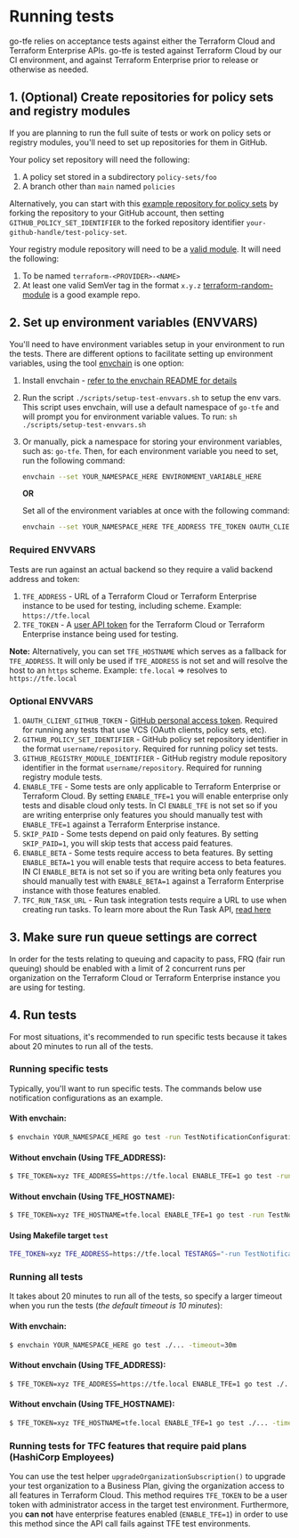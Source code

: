 # Running tests

go-tfe relies on acceptance tests against either the Terraform Cloud and Terraform Enterprise APIs. go-tfe is tested against Terraform Cloud by our CI environment, and against Terraform Enterprise prior to release or otherwise as needed.

## 1. (Optional) Create repositories for policy sets and registry modules

If you are planning to run the full suite of tests or work on policy sets or registry modules, you'll need to set up repositories for them in GitHub.

Your policy set repository will need the following:
1. A policy set stored in a subdirectory `policy-sets/foo`
1. A branch other than `main` named `policies`

Alternatively, you can start with this [example repository for policy sets](https://github.com/hashicorp/test-policy-set) by forking the repository to your GitHub account, then setting `GITHUB_POLICY_SET_IDENTIFIER` to the forked repository identifier `your-github-handle/test-policy-set`.

Your registry module repository will need to be a [valid module](https://developer.hashicorp.com/terraform/cloud-docs/registry/publish-modules#preparing-a-module-repository).
It will need the following:
1. To be named `terraform-<PROVIDER>-<NAME>`
1. At least one valid SemVer tag in the format `x.y.z`
[terraform-random-module](https://github.com/caseylang/terraform-random-module) is a good example repo.

## 2. Set up environment variables (ENVVARS)

You'll need to have environment variables setup in your environment to run the tests. There are different options to facilitate setting up environment variables, using the tool [envchain](https://github.com/sorah/envchain) is one option:
   1. Install envchain - [refer to the envchain README for details](https://github.com/sorah/envchain#installation)
   1. Run the script `./scripts/setup-test-envvars.sh` to setup the env vars. This script uses envchain, will use a default namespace of `go-tfe` and will prompt you for environment variable values. To run: `sh ./scripts/setup-test-envvars.sh`
   1. Or manually, pick a namespace for storing your environment variables, such as: `go-tfe`. Then, for each environment variable you need to set, run the following command:
      ```sh
      envchain --set YOUR_NAMESPACE_HERE ENVIRONMENT_VARIABLE_HERE
      ```
      **OR**

      Set all of the environment variables at once with the following command:
      ```sh
      envchain --set YOUR_NAMESPACE_HERE TFE_ADDRESS TFE_TOKEN OAUTH_CLIENT_GITHUB_TOKEN GITHUB_POLICY_SET_IDENTIFIER
      ```

### Required ENVVARS

Tests are run against an actual backend so they require a valid backend address and token:

1. `TFE_ADDRESS` - URL of a Terraform Cloud or Terraform Enterprise instance to be used for testing, including scheme. Example: `https://tfe.local`
1. `TFE_TOKEN` - A [user API token](https://developer.hashicorp.com/terraform/cloud-docs/users-teams-organizations/users#tokens) for the Terraform Cloud or Terraform Enterprise instance being used for testing.

**Note:** Alternatively, you can set `TFE_HOSTNAME` which serves as a fallback for `TFE_ADDRESS`. It will only be used if `TFE_ADDRESS` is not set and will resolve the host to an `https` scheme. Example: `tfe.local` => resolves to `https://tfe.local`

### Optional ENVVARS

1. `OAUTH_CLIENT_GITHUB_TOKEN` - [GitHub personal access token](https://help.github.com/en/github/authenticating-to-github/creating-a-personal-access-token-for-the-command-line). Required for running any tests that use VCS (OAuth clients, policy sets, etc).
1. `GITHUB_POLICY_SET_IDENTIFIER` - GitHub policy set repository identifier in the format `username/repository`. Required for running policy set tests.
1. `GITHUB_REGISTRY_MODULE_IDENTIFIER` - GitHub registry module repository identifier in the format `username/repository`. Required for running registry module tests.
1. `ENABLE_TFE` - Some tests are only applicable to Terraform Enterprise or Terraform Cloud. By setting `ENABLE_TFE=1` you will enable enterprise only tests and disable cloud only tests. In CI `ENABLE_TFE` is not set so if you are writing enterprise only features you should manually test with `ENABLE_TFE=1` against a Terraform Enterprise instance.
1. `SKIP_PAID` - Some tests depend on paid only features. By setting `SKIP_PAID=1`, you will skip tests that access paid features.
1. `ENABLE_BETA` - Some tests require access to beta features. By setting `ENABLE_BETA=1` you will enable tests that require access to beta features. IN CI `ENABLE_BETA` is not set so if you are writing beta only features you should manually test with `ENABLE_BETA=1` against a Terraform Enterprise instance with those features enabled.
1. `TFC_RUN_TASK_URL` - Run task integration tests require a URL to use when creating run tasks. To learn more about the Run Task API, [read here](https://developer.hashicorp.com/terraform/cloud-docs/api-docs/run-tasks/run-tasks)

## 3. Make sure run queue settings are correct

In order for the tests relating to queuing and capacity to pass, FRQ (fair run queuing) should be
enabled with a limit of 2 concurrent runs per organization on the Terraform Cloud or Terraform Enterprise instance you are using for testing.

## 4. Run tests

For most situations, it's recommended to run specific tests because it takes about 20 minutes to run all of the tests.

### Running specific tests

Typically, you'll want to run specific tests. The commands below use notification configurations as an example.

#### With envchain:
```sh
$ envchain YOUR_NAMESPACE_HERE go test -run TestNotificationConfiguration -v ./...
```

#### Without envchain (Using TFE_ADDRESS):
```sh
$ TFE_TOKEN=xyz TFE_ADDRESS=https://tfe.local ENABLE_TFE=1 go test -run TestNotificationConfiguration -v ./...
```

#### Without envchain (Using TFE_HOSTNAME):
```sh
$ TFE_TOKEN=xyz TFE_HOSTNAME=tfe.local ENABLE_TFE=1 go test -run TestNotificationConfiguration -v ./...
```

#### Using Makefile target `test`
```sh
TFE_TOKEN=xyz TFE_ADDRESS=https://tfe.local TESTARGS="-run TestNotificationConfiguration" make test
```

### Running all tests
It takes about 20 minutes to run all of the tests, so specify a larger timeout when you run the tests (_the default timeout is 10 minutes_):

#### With envchain:
```sh
$ envchain YOUR_NAMESPACE_HERE go test ./... -timeout=30m
```

#### Without envchain  (Using TFE_ADDRESS):
```sh
$ TFE_TOKEN=xyz TFE_ADDRESS=https://tfe.local ENABLE_TFE=1 go test ./... -timeout=30m
```

#### Without envchain  (Using TFE_HOSTNAME):
```sh
$ TFE_TOKEN=xyz TFE_HOSTNAME=tfe.local ENABLE_TFE=1 go test ./... -timeout=30m
```


### Running tests for TFC features that require paid plans (HashiCorp Employees)

You can use the test helper `upgradeOrganizationSubscription()` to upgrade your test organization to a Business Plan, giving the organization access to all features in Terraform Cloud. This method requires `TFE_TOKEN` to be a user token with administrator access in the target test environment. Furthermore, you **can not** have enterprise features enabled (`ENABLE_TFE=1`) in order to use this method since the API call fails against TFE test environments.
